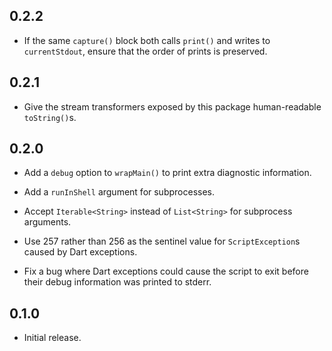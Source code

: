 ## 0.2.2

* If the same `capture()` block both calls `print()` and writes to
  `currentStdout`, ensure that the order of prints is preserved.

## 0.2.1

* Give the stream transformers exposed by this package human-readable
  `toString()`s.

## 0.2.0

* Add a `debug` option to `wrapMain()` to print extra diagnostic information.

* Add a `runInShell` argument for subprocesses.

* Accept `Iterable<String>` instead of `List<String>` for subprocess arguments.

* Use 257 rather than 256 as the sentinel value for `ScriptException`s caused by
  Dart exceptions.

* Fix a bug where Dart exceptions could cause the script to exit before their
  debug information was printed to stderr.

## 0.1.0

* Initial release.
